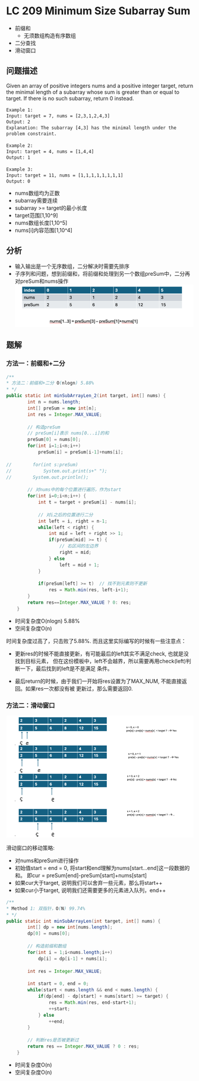 # LC 209 Minimum Size Subarray Sum
- 前缀和
  - 无须数组构造有序数组
- 二分查找
- 滑动窗口
## 问题描述
Given an array of positive integers nums and a positive integer target, return the minimal length of a
subarray
whose sum is greater than or equal to target. If there is no such subarray, return 0 instead.

```text
Example 1:
Input: target = 7, nums = [2,3,1,2,4,3]
Output: 2
Explanation: The subarray [4,3] has the minimal length under the problem constraint.

Example 2:
Input: target = 4, nums = [1,4,4]
Output: 1

Example 3:
Input: target = 11, nums = [1,1,1,1,1,1,1,1]
Output: 0
```
- nums数组均为正数
- subarray需要连续
- subarray >= target的最小长度
- target范围[1,10^9]
- nums数组长度[1,10^5]
- nums[i]内容范围[1,10^4]

## 分析
- 输入输出是一个无序数组，二分解决时需要先排序
- 子序列和问题，想到前缀和，将前缀和处理到另一个数组preSum中，二分再对preSum和nums操作
![img.png](img.png)
  
## 题解
### 方法一：前缀和+二分
```java
/**
* 方法二：前缀和+二分 O(nlogn) 5.88%
* */
public static int minSubArrayLen_2(int target, int[] nums) {
        int n = nums.length;
        int[] preSum = new int[n];
        int res = Integer.MAX_VALUE;

        // 构造preSum
        // preSum[i]表示 nums[0...i]的和
        preSum[0] = nums[0];
        for(int i=1;i<n;i++)
            preSum[i] = preSum[i-1]+nums[i];

//        for(int s:preSum)
//            System.out.print(s+" ");
//        System.out.println();

        // 对nums中的每个位置进行遍历，作为start
        for(int i=0;i<n;i++) {
            int t = target + preSum[i] - nums[i];

            // 对i之后的位置进行二分
            int left = i, right = n-1;
            while(left < right) {
                int mid = left + right >> 1;
                if(preSum[mid] >= t) {
                    // 右区间的左边界
                    right = mid;
                } else
                    left = mid + 1;
            }

            if(preSum[left] >= t)  // 找不到元素则不更新
                res = Math.min(res, left-i+1);
        }
        return res==Integer.MAX_VALUE ? 0: res;
    }
```
- 时间复杂度O(nlogn) 5.88%
- 空间复杂度O(n)

时间复杂度过高了，只击败了5.88%. 而且这里实际编写的时候有一些注意点：
- 更新res的时候不能直接更新，有可能最后的left其实不满足check, 也就是没找到目标元素，
但在这份模板中，left不会越界，所以需要再用check(left)判断一下，最后找到的left是不是满足
  条件。
  
- 最后return的时候，由于我们一开始将res设置为了MAX_NUM, 不能直接返回。如果res一次都没有被
更新过，那么需要返回0.

### 方法二：滑动窗口
![img_1.png](img_1.png)

滑动窗口的移动策略:
- 对nums和preSum进行操作
- 初始值start = end = 0, 将start和end理解为nums[start...end]这一段数据的和。
即cur = preSum[end]-preSum[start]+nums[start]
- 如果cur大于target, 说明我们可以舍弃一些元素，那么将start++
- 如果cur小于target, 说明我们还需要更多的元素进入队列，end++

```java
/**
* Method 1: 双指针，O(N) 99.74%
* */
public static int minSubArrayLen(int target, int[] nums) {
        int[] dp = new int[nums.length];
        dp[0] = nums[0];

        // 构造前缀和数组
        for(int i = 1;i<nums.length;i++)
            dp[i] = dp[i-1] + nums[i];

        int res = Integer.MAX_VALUE;

        int start = 0, end = 0;
        while(start < nums.length && end < nums.length) {
            if(dp[end] - dp[start] + nums[start] >= target) {
                res = Math.min(res, end-start+1);
                ++start;
            } else
                ++end;
        }

        // 判断res是否被更新过
        return res == Integer.MAX_VALUE ? 0 : res;
    }
```
- 时间复杂度O(n)
- 空间复杂度O(n)